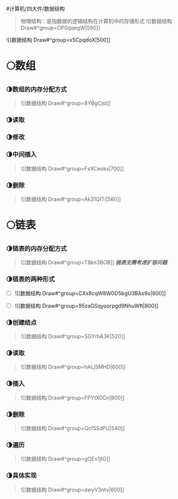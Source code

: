 #计算机/四大件/数据结构
>物理结构：是指数据的逻辑结构在计算机中的存储形式
>![[数据结构 Draw#^group=OP0qqegW|590]]

![[数据结构 Draw#^group=x5CpqdoX|500]]

# 🌕数组
### 🌗数组的内存分配方式
>![[数据结构 Draw#^group=8YBgCjst]]



### 🌗读取

### 🌗修改

### 🌗中间插入
>![[数据结构 Draw#^group=FsXCeoks|700]]



### 🌗删除
>![[数据结构 Draw#^group=Ak31QtTi|560]]



# 🌕链表
### 🌗链表的内存分配方式
>![[数据结构 Draw#^group=T8kn3BOB]]
>***链表无需考虑扩容问题***



### 🌗链表的两种形式
- [ ] ![[数据结构 Draw#^group=CXx8cqW8W0D5bgU3BAs9o|600]]


- [ ] ![[数据结构 Draw#^group=95zaGSqyoorpgd9NhuWft|800]]



### 🌗创建结点
>![[数据结构 Draw#^group=SGYrhA3K|520]]



### 🌗读取
>![[数据结构 Draw#^group=hALj5MHD|600]]



### 🌗插入
>![[数据结构 Draw#^group=FPYtX0Cn|800]]



### 🌗删除
>![[数据结构 Draw#^group=Qcf55dPU|540]]



### 🌗遍历
>![[数据结构 Draw#^group=gOEv1jtO]]



### 🌗具体实现
>![[数据结构 Draw#^group=awyV3ntv|600]]

